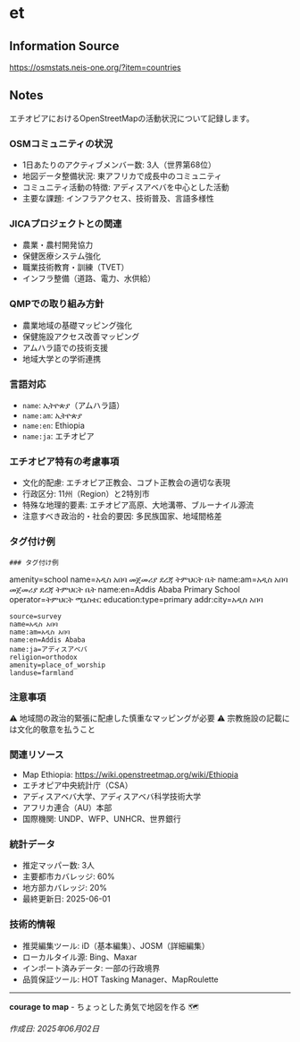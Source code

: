 # et

## Information Source
https://osmstats.neis-one.org/?item=countries

## Notes
エチオピアにおけるOpenStreetMapの活動状況について記録します。

### OSMコミュニティの状況
- 1日あたりのアクティブメンバー数: 3人（世界第68位）
- 地図データ整備状況: 東アフリカで成長中のコミュニティ
- コミュニティ活動の特徴: アディスアベバを中心とした活動
- 主要な課題: インフラアクセス、技術普及、言語多様性

### JICAプロジェクトとの関連
- 農業・農村開発協力
- 保健医療システム強化
- 職業技術教育・訓練（TVET）
- インフラ整備（道路、電力、水供給）

### QMPでの取り組み方針
- 農業地域の基礎マッピング強化
- 保健施設アクセス改善マッピング
- アムハラ語での技術支援
- 地域大学との学術連携

### 言語対応
- `name`: ኢትዮጵያ（アムハラ語）
- `name:am`: ኢትዮጵያ
- `name:en`: Ethiopia
- `name:ja`: エチオピア

### エチオピア特有の考慮事項
- 文化的配慮: エチオピア正教会、コプト正教会の適切な表現
- 行政区分: 11州（Region）と2特別市
- 特殊な地理的要素: エチオピア高原、大地溝帯、ブルーナイル源流
- 注意すべき政治的・社会的要因: 多民族国家、地域間格差

### タグ付け例
```
### タグ付け例
```
amenity=school
name=አዲስ አበባ መጀመሪያ ደረጃ ትምህርት ቤት
name:am=አዲስ አበባ መጀመሪያ ደረጃ ትምህርት ቤት
name:en=Addis Ababa Primary School
operator=ትምህርት ሚኒስቴር
education:type=primary
addr:city=አዲስ አበባ
```
source=survey
name=አዲስ አበባ
name:am=አዲስ አበባ
name:en=Addis Ababa
name:ja=アディスアベバ
religion=orthodox
amenity=place_of_worship
landuse=farmland
```

### 注意事項
⚠️ 地域間の政治的緊張に配慮した慎重なマッピングが必要
⚠️ 宗教施設の記載には文化的敬意を払うこと

### 関連リソース
- Map Ethiopia: https://wiki.openstreetmap.org/wiki/Ethiopia
- エチオピア中央統計庁（CSA）
- アディスアベバ大学、アディスアベバ科学技術大学
- アフリカ連合（AU）本部
- 国際機関: UNDP、WFP、UNHCR、世界銀行

### 統計データ
- 推定マッパー数: 3人
- 主要都市カバレッジ: 60%
- 地方部カバレッジ: 20%
- 最終更新日: 2025-06-01

### 技術的情報
- 推奨編集ツール: iD（基本編集）、JOSM（詳細編集）
- ローカルタイル源: Bing、Maxar
- インポート済みデータ: 一部の行政境界
- 品質保証ツール: HOT Tasking Manager、MapRoulette

---

**courage to map** - ちょっとした勇気で地図を作る 🗺️

*作成日: 2025年06月02日*
